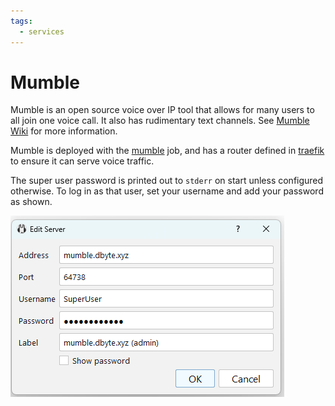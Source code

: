```yaml
---
tags:
  - services
---
```

# Mumble

Mumble is an open source voice over IP tool that allows for many users to all join one voice call. It also has rudimentary text channels. See [Mumble Wiki](https://wiki.mumble.info/wiki/Main_Page) for more information.

Mumble is deployed with the [mumble](../jobs/mumble.hcl) job, and has a router defined in [traefik](../jobs/traefik.hcl) to ensure it can serve voice traffic.

The super user password is printed out to `stderr` on start unless configured otherwise. To log in as that user, set your username and add your password as shown.

![](attachments/Pasted%20image%2020231217012152.png)
